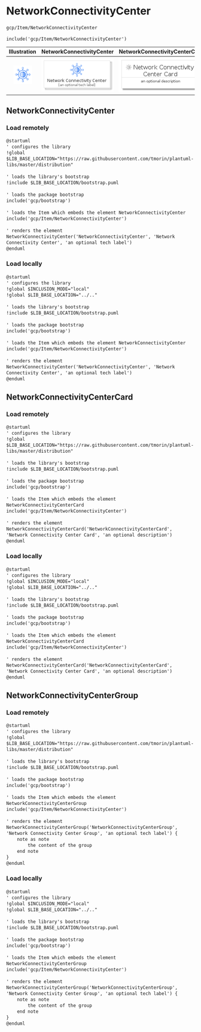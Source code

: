 # NetworkConnectivityCenter


```text
gcp/Item/NetworkConnectivityCenter
```

```text
include('gcp/Item/NetworkConnectivityCenter')
```



| Illustration | NetworkConnectivityCenter | NetworkConnectivityCenterCard | NetworkConnectivityCenterGroup |
| :---: | :---: | :---: | :---: |
| ![illustration for Illustration](../../gcp/Item/NetworkConnectivityCenter.png) | ![illustration for NetworkConnectivityCenter](../../gcp/Item/NetworkConnectivityCenter.Local.png) | ![illustration for NetworkConnectivityCenterCard](../../gcp/Item/NetworkConnectivityCenterCard.Local.png) | ![illustration for NetworkConnectivityCenterGroup](../../gcp/Item/NetworkConnectivityCenterGroup.Local.png) |




## NetworkConnectivityCenter

### Load remotely
```plantuml
@startuml
' configures the library
!global $LIB_BASE_LOCATION="https://raw.githubusercontent.com/tmorin/plantuml-libs/master/distribution"

' loads the library's bootstrap
!include $LIB_BASE_LOCATION/bootstrap.puml

' loads the package bootstrap
include('gcp/bootstrap')

' loads the Item which embeds the element NetworkConnectivityCenter
include('gcp/Item/NetworkConnectivityCenter')

' renders the element
NetworkConnectivityCenter('NetworkConnectivityCenter', 'Network Connectivity Center', 'an optional tech label')
@enduml
```

### Load locally
```plantuml
@startuml
' configures the library
!global $INCLUSION_MODE="local"
!global $LIB_BASE_LOCATION="../.."

' loads the library's bootstrap
!include $LIB_BASE_LOCATION/bootstrap.puml

' loads the package bootstrap
include('gcp/bootstrap')

' loads the Item which embeds the element NetworkConnectivityCenter
include('gcp/Item/NetworkConnectivityCenter')

' renders the element
NetworkConnectivityCenter('NetworkConnectivityCenter', 'Network Connectivity Center', 'an optional tech label')
@enduml
```

## NetworkConnectivityCenterCard

### Load remotely
```plantuml
@startuml
' configures the library
!global $LIB_BASE_LOCATION="https://raw.githubusercontent.com/tmorin/plantuml-libs/master/distribution"

' loads the library's bootstrap
!include $LIB_BASE_LOCATION/bootstrap.puml

' loads the package bootstrap
include('gcp/bootstrap')

' loads the Item which embeds the element NetworkConnectivityCenterCard
include('gcp/Item/NetworkConnectivityCenter')

' renders the element
NetworkConnectivityCenterCard('NetworkConnectivityCenterCard', 'Network Connectivity Center Card', 'an optional description')
@enduml
```

### Load locally
```plantuml
@startuml
' configures the library
!global $INCLUSION_MODE="local"
!global $LIB_BASE_LOCATION="../.."

' loads the library's bootstrap
!include $LIB_BASE_LOCATION/bootstrap.puml

' loads the package bootstrap
include('gcp/bootstrap')

' loads the Item which embeds the element NetworkConnectivityCenterCard
include('gcp/Item/NetworkConnectivityCenter')

' renders the element
NetworkConnectivityCenterCard('NetworkConnectivityCenterCard', 'Network Connectivity Center Card', 'an optional description')
@enduml
```

## NetworkConnectivityCenterGroup

### Load remotely
```plantuml
@startuml
' configures the library
!global $LIB_BASE_LOCATION="https://raw.githubusercontent.com/tmorin/plantuml-libs/master/distribution"

' loads the library's bootstrap
!include $LIB_BASE_LOCATION/bootstrap.puml

' loads the package bootstrap
include('gcp/bootstrap')

' loads the Item which embeds the element NetworkConnectivityCenterGroup
include('gcp/Item/NetworkConnectivityCenter')

' renders the element
NetworkConnectivityCenterGroup('NetworkConnectivityCenterGroup', 'Network Connectivity Center Group', 'an optional tech label') {
    note as note
        the content of the group
    end note
}
@enduml
```

### Load locally
```plantuml
@startuml
' configures the library
!global $INCLUSION_MODE="local"
!global $LIB_BASE_LOCATION="../.."

' loads the library's bootstrap
!include $LIB_BASE_LOCATION/bootstrap.puml

' loads the package bootstrap
include('gcp/bootstrap')

' loads the Item which embeds the element NetworkConnectivityCenterGroup
include('gcp/Item/NetworkConnectivityCenter')

' renders the element
NetworkConnectivityCenterGroup('NetworkConnectivityCenterGroup', 'Network Connectivity Center Group', 'an optional tech label') {
    note as note
        the content of the group
    end note
}
@enduml
```

